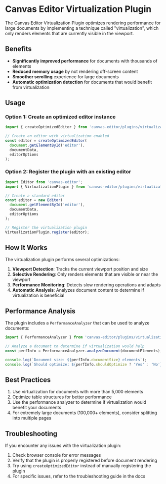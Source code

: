 # Canvas Editor Virtualization Plugin

The Canvas Editor Virtualization Plugin optimizes rendering performance for large documents by implementing a technique called "virtualization", which only renders elements that are currently visible in the viewport.

## Benefits

- **Significantly improved performance** for documents with thousands of elements
- **Reduced memory usage** by not rendering off-screen content
- **Smoother scrolling** experience for large documents
- **Automatic optimization detection** for documents that would benefit from virtualization

## Usage

### Option 1: Create an optimized editor instance

```typescript
import { createOptimizedEditor } from 'canvas-editor/plugins/virtualization';

// Create an editor with virtualization enabled
const editor = createOptimizedEditor(
  document.getElementById('editor'),
  documentData,
  editorOptions
);
```

### Option 2: Register the plugin with an existing editor

```typescript
import Editor from 'canvas-editor';
import { VirtualizationPlugin } from 'canvas-editor/plugins/virtualization';

// Create a standard editor
const editor = new Editor(
  document.getElementById('editor'),
  documentData,
  editorOptions
);

// Register the virtualization plugin
VirtualizationPlugin.register(editor);
```

## How It Works

The virtualization plugin performs several optimizations:

1. **Viewport Detection**: Tracks the current viewport position and size
2. **Selective Rendering**: Only renders elements that are visible or near the viewport
3. **Performance Monitoring**: Detects slow rendering operations and adapts
4. **Automatic Analysis**: Analyzes document content to determine if virtualization is beneficial

## Performance Analysis

The plugin includes a `PerformanceAnalyzer` that can be used to analyze documents:

```typescript
import { PerformanceAnalyzer } from 'canvas-editor/plugins/virtualization';

// Analyze a document to determine if virtualization would help
const perfInfo = PerformanceAnalyzer.analyzeDocument(documentElements);

console.log(`Document size: ${perfInfo.documentSize} elements`);
console.log(`Should optimize: ${perfInfo.shouldOptimize ? 'Yes' : 'No'}`);
```

## Best Practices

1. Use virtualization for documents with more than 5,000 elements
2. Optimize table structures for better performance
3. Use the performance analyzer to determine if virtualization would benefit your documents
4. For extremely large documents (100,000+ elements), consider splitting into multiple pages

## Troubleshooting

If you encounter any issues with the virtualization plugin:

1. Check browser console for error messages
2. Verify that the plugin is properly registered before document rendering
3. Try using `createOptimizedEditor` instead of manually registering the plugin
4. For specific issues, refer to the troubleshooting guide in the docs
